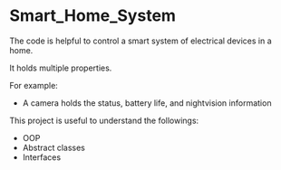 # Smart_Home_System
The code is helpful to control a smart system of electrical devices in a home.

It holds multiple properties.

For example:

- A camera holds the status, battery life, and nightvision information

This project is useful to understand the followings:

- OOP
- Abstract classes
- Interfaces
